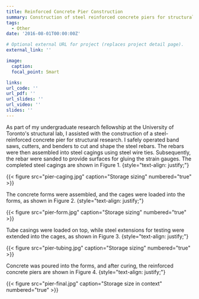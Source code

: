 ```yaml
---
title: Reinforced Concrete Pier Construction
summary: Construction of steel reinforced concrete piers for structural research.
tags:
  - Other
date: '2016-08-01T00:00:00Z'

# Optional external URL for project (replaces project detail page).
external_link: ''

image:
  caption: 
  focal_point: Smart

links:
url_code: ''
url_pdf: ''
url_slides: ''
url_video: ''
slides: ''
---
```


As part of my undergraduate research fellowship at the University of Toronto's structural lab, I assisted with the construction of a steel-reinforced concrete pier for structural research. I safely operated band saws, cutters, and benders to cut and shape the steel rebars. The rebars were then assembled into steel cagings using steel wire ties. Subsequently, the rebar were sanded to provide surfaces for gluing the strain gauges. The completed steel cagings are shown in Figure 1.
{style="text-align: justify;"}

{{< figure src="pier-caging.jpg" caption="Storage sizing" numbered="true" >}}

The concrete forms were assembled, and the cages were loaded into the forms, as shown in Figure 2.
{style="text-align: justify;"}

{{< figure src="pier-form.jpg" caption="Storage sizing" numbered="true" >}}

Tube casings were loaded on top, while steel extensions for testing were extended into the cages, as shown in Figure 3.
{style="text-align: justify;"}

{{< figure src="pier-tubing.jpg" caption="Storage sizing" numbered="true" >}}

Concrete was poured into the forms, and after curing, the reinforced concrete piers are shown in Figure 4.
{style="text-align: justify;"}

{{< figure src="pier-final.jpg" caption="Storage size in context" numbered="true" >}}